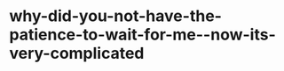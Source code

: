 # why-did-you-not-have-the-patience-to-wait-for-me--now-its-very-complicated
<!--
things are like super complicated from your end ... right?

i dont want to chase you or wait for you but i dont want you to leave either https://www.youtube.com/watch?v=UQOrXHG7O78 its qawali, you can find the translation in the comments, hes says dont leave

Tu murh ke na jaa veen hon sajna
Main teriyaan rawaan takdi phiraan
Main raj ke tenu hon taklaan
Tu murh ke na jaa veen hon sajna
Sajna tu na ja sajna
Tenu aj taklaan
Tere vich meri jaan
Tu na jaa

u can ask chatgpt to translate it from punjabi bc its not in urdu

some high art -- some more proof if the pakistanis can get their act together they can fix world problems without anyones help

i heard this song on ig some time back

-->
